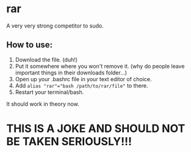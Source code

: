 # rar
A very very strong competitor to sudo.

## How to use:
1. Download the file. (duh!)
2. Put it somewhere where you won't remove it. (why do people leave important things in their downloads folder...)
3. Open up your .bashrc file in your text editor of choice.
4. Add `alias "rar"="bash /path/to/rar/file"` to there.
5. Restart your terminal/bash.

It should work in theory now.

# THIS IS A JOKE AND SHOULD NOT BE TAKEN SERIOUSLY!!!
